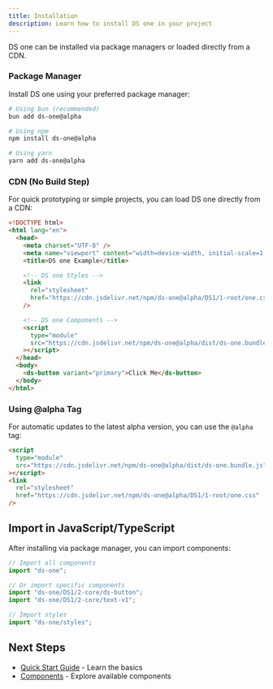 ```yaml
---
title: Installation
description: Learn how to install DS one in your project
---
```


DS one can be installed via package managers or loaded directly from a CDN.

### Package Manager

Install DS one using your preferred package manager:

```bash
# Using bun (recommended)
bun add ds-one@alpha

# Using npm
npm install ds-one@alpha

# Using yarn
yarn add ds-one@alpha
```

### CDN (No Build Step)

For quick prototyping or simple projects, you can load DS one directly from a CDN:

```html
<!DOCTYPE html>
<html lang="en">
  <head>
    <meta charset="UTF-8" />
    <meta name="viewport" content="width=device-width, initial-scale=1.0" />
    <title>DS one Example</title>

    <!-- DS one Styles -->
    <link
      rel="stylesheet"
      href="https://cdn.jsdelivr.net/npm/ds-one@alpha/DS1/1-root/one.css"
    />

    <!-- DS one Components -->
    <script
      type="module"
      src="https://cdn.jsdelivr.net/npm/ds-one@alpha/dist/ds-one.bundle.js"
    ></script>
  </head>
  <body>
    <ds-button variant="primary">Click Me</ds-button>
  </body>
</html>
```

### Using @alpha Tag

For automatic updates to the latest alpha version, you can use the `@alpha` tag:

```html
<script
  type="module"
  src="https://cdn.jsdelivr.net/npm/ds-one@alpha/dist/ds-one.bundle.js"
></script>
<link
  rel="stylesheet"
  href="https://cdn.jsdelivr.net/npm/ds-one@alpha/DS1/1-root/one.css"
/>
```

## Import in JavaScript/TypeScript

After installing via package manager, you can import components:

```typescript
// Import all components
import "ds-one";

// Or import specific components
import "ds-one/DS1/2-core/ds-button";
import "ds-one/DS1/2-core/text-v1";

// Import styles
import "ds-one/styles";
```

## Next Steps

- [Quick Start Guide](/start-here/quick-start/) - Learn the basics
- [Components](/2-core/button/) - Explore available components
